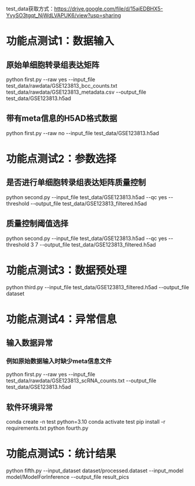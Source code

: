 test_data获取方式：https://drive.google.com/file/d/15ajEDBHX5-YvySO3tgqt_NjWdLVAPUK6/view?usp=sharing

# 功能点测试1：数据输入
## 原始单细胞转录组表达矩阵
python first.py --raw yes --input_file test_data/rawdata/GSE123813_bcc_counts.txt test_data/rawdata/GSE123813_metadata.csv --output_file test_data/GSE123813.h5ad
## 带有meta信息的H5AD格式数据
python first.py --raw no --input_file test_data/GSE123813.h5ad

# 功能点测试2：参数选择
## 是否进行单细胞转录组表达矩阵质量控制
python second.py --input_file test_data/GSE123813.h5ad --qc yes --threshold --output_file test_data/GSE123813_filtered.h5ad
## 质量控制阈值选择
python second.py --input_file test_data/GSE123813.h5ad --qc yes --threshold 3 7 --output_file test_data/GSE123813_filtered.h5ad

# 功能点测试3：数据预处理
python third.py --input_file test_data/GSE123813_filtered.h5ad --output_file dataset

# 功能点测试4：异常信息
## 输入数据异常
### 例如原始数据输入时缺少meta信息文件
python first.py --raw yes --input_file test_data/rawdata/GSE123813_scRNA_counts.txt --output_file test_data/GSE123813.h5ad

## 软件环境异常
conda create -n test python=3.10 
conda activate test
pip install -r requirements.txt
python fourth.py

# 功能点测试5：统计结果
python fifth.py --input_dataset dataset/processed.dataset --input_model model/ModelForInference --output_file result_pics
